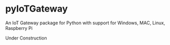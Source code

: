 # pyIoTGateway
An IoT Gateway package for Python with support for Windows, MAC, Linux, Raspberry Pi

Under Construction
